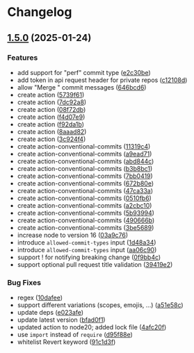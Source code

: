 # Changelog

## [1.5.0](https://github.com/doomspork/actions-conventional-commits/compare/v1.4.0...v1.5.0) (2025-01-24)


### Features

* add support for "perf" commit type ([e2c30be](https://github.com/doomspork/actions-conventional-commits/commit/e2c30be56fa402cd58da00bf3fe5e7315375a5ad))
* add token in api request header for private repos ([c12108d](https://github.com/doomspork/actions-conventional-commits/commit/c12108d422cffe71c1afa7b4c543876818aaefe6))
* allow "Merge " commit messages ([646bcd6](https://github.com/doomspork/actions-conventional-commits/commit/646bcd692df4378d2f42bd245e2cefb66df8c16c))
* create action ([5739f61](https://github.com/doomspork/actions-conventional-commits/commit/5739f6105cb3500137087a2df475dbe365fbab5e))
* create action ([7dc92a8](https://github.com/doomspork/actions-conventional-commits/commit/7dc92a8ab6deeb8788a7b0cc30b950d06c524b47))
* create action ([08f72db](https://github.com/doomspork/actions-conventional-commits/commit/08f72dbd4d0e221e1482b61201e89fbd704516e2))
* create action ([f4d07e9](https://github.com/doomspork/actions-conventional-commits/commit/f4d07e953cef5b3eb4c0696ac028a11b3f2b5eff))
* create action ([f92da1b](https://github.com/doomspork/actions-conventional-commits/commit/f92da1bbf89713c00759e33e7d7c3045ebabea80))
* create action ([8aaad82](https://github.com/doomspork/actions-conventional-commits/commit/8aaad82c6954bd48e0f0b82c321046d6f0629515))
* create action ([3c924f4](https://github.com/doomspork/actions-conventional-commits/commit/3c924f4f80d1626ca8ee3a2e275c04b04a772bea))
* create action-conventional-commits ([11319c4](https://github.com/doomspork/actions-conventional-commits/commit/11319c4557865ad67e92b243aa51417ff46abdc1))
* create action-conventional-commits ([a9ead71](https://github.com/doomspork/actions-conventional-commits/commit/a9ead711d05c438167dc7d3ebae1af0f19646256))
* create action-conventional-commits ([abd844c](https://github.com/doomspork/actions-conventional-commits/commit/abd844cd82e219488bb0de4b2455ae7e3117bf28))
* create action-conventional-commits ([b3b8bc1](https://github.com/doomspork/actions-conventional-commits/commit/b3b8bc11c174b5faa6d31213144b948a82694145))
* create action-conventional-commits ([7bb0419](https://github.com/doomspork/actions-conventional-commits/commit/7bb041923b970980575187fbfbc2c38aac07c54d))
* create action-conventional-commits ([672b80e](https://github.com/doomspork/actions-conventional-commits/commit/672b80eed811b0ad900fcaf7a5c7f784e401b731))
* create action-conventional-commits ([47ca33a](https://github.com/doomspork/actions-conventional-commits/commit/47ca33a1605fcea850e33f59c882e4c4288e693b))
* create action-conventional-commits ([0510fb6](https://github.com/doomspork/actions-conventional-commits/commit/0510fb6c179d9c5a619a1dfbc86b022db5be666a))
* create action-conventional-commits ([a2cbc10](https://github.com/doomspork/actions-conventional-commits/commit/a2cbc1081037f20abf817678d164de3ef69751d3))
* create action-conventional-commits ([5b93994](https://github.com/doomspork/actions-conventional-commits/commit/5b93994f80cb222e7add773be255dcf16d2114ff))
* create action-conventional-commits ([490666b](https://github.com/doomspork/actions-conventional-commits/commit/490666b4d25c61f9a94ff145d82102093e45139a))
* create action-conventional-commits ([3be5689](https://github.com/doomspork/actions-conventional-commits/commit/3be5689cf1bb6ded76934b23046ec7b50911b70a))
* increase node to version 16 ([03a9c76](https://github.com/doomspork/actions-conventional-commits/commit/03a9c76bdb2deeaf23f50e8ea9c6e99417bad467))
* introduce `allowed-commit-types` input ([1d48a34](https://github.com/doomspork/actions-conventional-commits/commit/1d48a3427935b8f3ae331d5b5d5665022ea1babf))
* introduce `allowed-commit-types` input ([aa06c90](https://github.com/doomspork/actions-conventional-commits/commit/aa06c90208aac58ab2fcacfd32ca4176fffeb39a))
* support ! for notifying breaking change ([0f9bb4c](https://github.com/doomspork/actions-conventional-commits/commit/0f9bb4c40cf89a275f14dc742a9672583f58ebde))
* support optional pull request title validation ([39419e2](https://github.com/doomspork/actions-conventional-commits/commit/39419e2580862387effafb71b47aa668b4476887))


### Bug Fixes

* regex ([10dafee](https://github.com/doomspork/actions-conventional-commits/commit/10dafee2e8e7b8ce6a7ca47fcc7ada8fa768768c))
* support different variations (scopes, emojis, ...) ([a51e58c](https://github.com/doomspork/actions-conventional-commits/commit/a51e58c36f1a74825d9ac59490832ae30b158def))
* update deps ([e023afe](https://github.com/doomspork/actions-conventional-commits/commit/e023afeee6c4284f81b18f554c97c332f0e7214e))
* update latest version ([bfad0f1](https://github.com/doomspork/actions-conventional-commits/commit/bfad0f127ec215b413f8884f1e5f123c058c29dd))
* updated action to node20; added lock file ([4afc20f](https://github.com/doomspork/actions-conventional-commits/commit/4afc20f5ac6152ebd2afde5622465361d1df3d57))
* use `import` instead of `require` ([d95f88e](https://github.com/doomspork/actions-conventional-commits/commit/d95f88e824febb162ce843a6935d35a7d4b0db5e))
* whitelist Revert keyword ([91c1d3f](https://github.com/doomspork/actions-conventional-commits/commit/91c1d3f229b0332fe119dc7e8e87b65eedf927e4))
